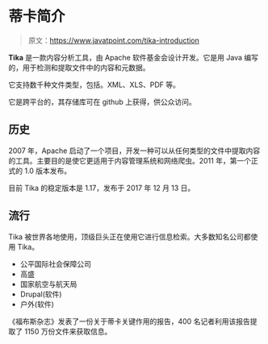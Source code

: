 # 蒂卡简介

> 原文：<https://www.javatpoint.com/tika-introduction>

**Tika** 是一款内容分析工具，由 Apache 软件基金会设计开发。它是用 Java 编写的，用于检测和提取文件中的内容和元数据。

它支持数千种文件类型，包括。XML、XLS、PDF 等。

它是跨平台的，其存储库可在 github 上获得，供公众访问。

## 历史

2007 年，Apache 启动了一个项目，开发一种可以从任何类型的文件中提取内容的工具。主要目的是使它更适用于内容管理系统和网络爬虫。2011 年，第一个正式的 1.0 版本发布。

目前 Tika 的稳定版本是 1.17，发布于 2017 年 12 月 13 日。

## 流行

Tika 被世界各地使用，顶级巨头正在使用它进行信息检索。大多数知名公司都使用 Tika。

*   公平国际社会保障公司
*   高盛
*   国家航空与航天局
*   Drupal(软件)
*   户外(软件)

《福布斯杂志》发表了一份关于蒂卡关键作用的报告，400 名记者利用该报告提取了 1150 万份文件来获取信息。